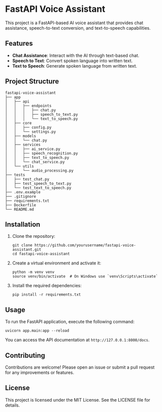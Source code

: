 # FastAPI Voice Assistant

This project is a FastAPI-based AI voice assistant that provides chat assistance, speech-to-text conversion, and text-to-speech capabilities. 

## Features

- **Chat Assistance**: Interact with the AI through text-based chat.
- **Speech to Text**: Convert spoken language into written text.
- **Text to Speech**: Generate spoken language from written text.

## Project Structure

```
fastapi-voice-assistant
├── app
│   ├── api
│   │   ├── endpoints
│   │   │   ├── chat.py
│   │   │   ├── speech_to_text.py
│   │   │   └── text_to_speech.py
│   ├── core
│   │   ├── config.py
│   │   └── settings.py
│   ├── models
│   │   └── chat.py
│   ├── services
│   │   ├── ai_service.py
│   │   ├── speech_recognition.py
│   │   ├── text_to_speech.py
│   │   └── chat_service.py
│   └── utils
│       └── audio_processing.py
├── tests
│   ├── test_chat.py
│   ├── test_speech_to_text.py
│   └── test_text_to_speech.py
├── .env.example
├── .gitignore
├── requirements.txt
├── Dockerfile
└── README.md
```

## Installation

1. Clone the repository:
   ```
   git clone https://github.com/yourusername/fastapi-voice-assistant.git
   cd fastapi-voice-assistant
   ```

2. Create a virtual environment and activate it:
   ```
   python -m venv venv
   source venv/bin/activate  # On Windows use `venv\Scripts\activate`
   ```

3. Install the required dependencies:
   ```
   pip install -r requirements.txt
   ```

## Usage

To run the FastAPI application, execute the following command:
```
uvicorn app.main:app --reload
```

You can access the API documentation at `http://127.0.0.1:8000/docs`.

## Contributing

Contributions are welcome! Please open an issue or submit a pull request for any improvements or features.

## License

This project is licensed under the MIT License. See the LICENSE file for details.